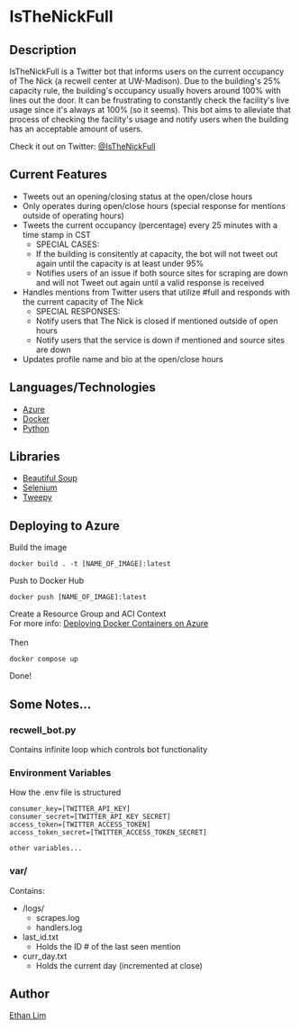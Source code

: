 # IsTheNickFull

## Description
IsTheNickFull is a Twitter bot that informs users on the current occupancy of The Nick (a recwell center at UW-Madison).
Due to the building's 25% capacity rule, the building's occupancy usually hovers around 100% with lines out the door.
It can be frustrating to constantly check the facility's live usage since it's always at 100% (so it seems). 
This bot aims to alleviate that process of checking the facility's usage and notify users when the building has an acceptable
amount of users.

Check it out on Twitter: [@IsTheNickFull](https://twitter.com/IsTheNickFull)

## Current Features
* Tweets out an opening/closing status at the open/close hours
* Only operates during open/close hours (special response for mentions outside
  of operating hours)
* Tweets the current occupancy (percentage) every 25 minutes with a time stamp in CST
  * SPECIAL CASES: 
  * If the building is consitently at capacity, the bot will not tweet
    out again until the capacity is at least under 95%
  * Notifies users of an issue if both source sites for scraping are down
    and will not Tweet out again until a valid response is received
* Handles mentions from Twitter users that utilize #full and responds
  with the current capacity of The Nick
  * SPECIAL RESPONSES:
   * Notify users that The Nick is closed if mentioned outside of open hours
   * Notify users that the service is down if mentioned and source sites are down
* Updates profile name and bio at the open/close hours

## Languages/Technologies 
* [Azure](https://azure.microsoft.com/en-us/)
* [Docker](https://www.docker.com/)
* [Python](https://www.python.org/)
## Libraries
* [Beautiful Soup](https://www.crummy.com/software/BeautifulSoup/bs4/doc/)
* [Selenium](https://selenium-python.readthedocs.io/)
* [Tweepy](https://www.tweepy.org/) 

## Deploying to Azure
Build the image
```
docker build . -t [NAME_OF_IMAGE]:latest
```
Push to Docker Hub
```
docker push [NAME_OF_IMAGE]:latest
```
Create a Resource Group and ACI Context <br>
For more info: [Deploying Docker Containers on Azure](https://docs.docker.com/cloud/aci-integration/)<br><br>
Then
```
docker compose up
```
Done! 

## Some Notes...
### recwell_bot.py
Contains infinite loop which controls
bot functionality
### Environment Variables
How the .env file is structured

```
consumer_key=[TWITTER_API_KEY]
consumer_secret=[TWITTER_API_KEY_SECRET]
access_token=[TWITTER_ACCESS_TOKEN]
access_token_secret=[TWITTER_ACCESS_TOKEN_SECRET]

other variables...
```
### var/
Contains:
* /logs/
  * scrapes.log
  * handlers.log
* last_id.txt
  * Holds the ID # of the last seen mention
* curr_day.txt
  * Holds the current day (incremented at close)  

## Author
[Ethan Lim](http://www.ethan-lim.com)
